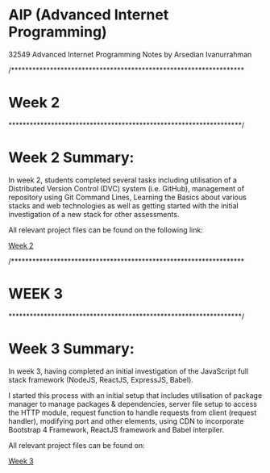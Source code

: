 # AIP (Advanced Internet Programming)
32549 Advanced Internet Programming Notes by Arsedian Ivanurrahman

/******************************************************************
# Week 2
******************************************************************/

# Week 2 Summary:

In week 2, students completed several tasks including utilisation of a Distributed Version Control (DVC) system (i.e. GitHub), management of repository using Git Command Lines, Learning the Basics about various stacks and web technologies as well as getting started with the initial investigation of a new stack for other assessments.

All relevant project files can be found on the following link:

[Week 2](https://github.com/Dknucklez86/aip/tree/master/week2)


/******************************************************************
# WEEK 3
******************************************************************/

# Week 3 Summary:

In week 3, having completed an initial investigation of the JavaScript full stack framework (NodeJS, ReactJS, ExpressJS, Babel). 

I started this process with an initial setup that includes utilisation of package manager to manage packages & dependencies, server file setup to access the HTTP module, request function to handle requests from client (request handler), modifying port and other elements, using CDN to incorporate  Bootstrap 4 Framework, ReactJS framework and Babel interpiler.  

All relevant project files can be found on:

[Week 3](https://github.com/Dknucklez86/aip/tree/master/week3)